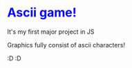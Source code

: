 <h1 style="color:blue">Ascii game!</h1>
<p>It's my first major project in JS</p>

<p>Graphics fully consist of ascii characters!</p>
:D :D